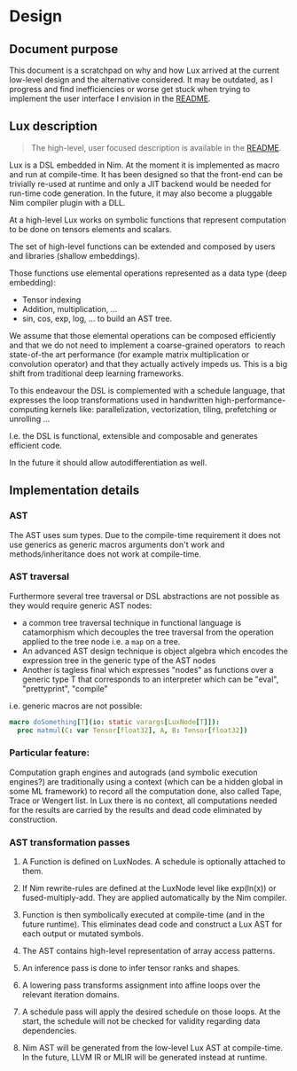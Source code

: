
# Design

## Document purpose

This document is a scratchpad on why and how Lux arrived at the current low-level design and the alternative considered.
It may be outdated, as I progress and find inefficiencies or worse get stuck
when trying to implement the user interface I envision in the [README](README.md).

## Lux description

> The high-level, user focused description is available in the [README](README.md).

Lux is a DSL embedded in Nim. At the moment it is implemented as macro
and run at compile-time. It has been designed so that the front-end can be
trivially re-used at runtime and only a JIT backend would be needed for
run-time code generation.
In the future, it may also become a pluggable Nim compiler plugin with a DLL.

At a high-level Lux works on symbolic functions
that represent computation to be done on tensors elements and scalars.

The set of high-level functions can be extended and composed
by users and libraries (shallow embeddings).

Those functions use elemental operations represented as a data type (deep embedding):
  - Tensor indexing
  - Addition, multiplication, ...
  - sin, cos, exp, log, ...
to build an AST tree.

We assume that those elemental operations can be composed efficiently
and that we do not need to implement a coarse-grained operators
 to reach state-of-the art performance (for example matrix multiplication or convolution operator) and that they actually actively impeds us. This is a big shift from traditional deep learning frameworks.

To this endeavour the DSL is complemented with a schedule language,
that expresses the loop transformations used in handwritten high-performance-computing kernels
like: parallelization, vectorization, tiling, prefetching or unrolling ...

I.e. the DSL is functional, extensible and composable and generates efficient code.

In the future it should allow autodifferentiation as well.

## Implementation details

### AST

The AST uses sum types. Due to the compile-time requirement it does not
use generics as generic macros arguments don't work and methods/inheritance does
not work at compile-time.

### AST traversal

Furthermore several tree traversal or DSL abstractions are not possible
as they would require generic AST nodes:
- a common tree traversal technique in functional language is catamorphism
  which decouples the tree traversal from the operation applied to the tree node
  i.e. a `map` on a tree.
- An advanced AST design technique is object algebra which encodes the expression tree
  in the generic type of the AST nodes
- Another is tagless final which expresses "nodes" as functions over a generic type T
  that corresponds to an interpreter which can be "eval", "prettyprint", "compile"


i.e. generic macros are not possible:
```nim
macro doSomething[T](io: static varargs[LuxNode[T]]):
  proc matmul(C: var Tensor[float32], A, B: Tensor[float32])
```

### Particular feature:
Computation graph engines and autograds (and symbolic execution engines?)
are traditionally using a context (which can be a hidden global in some ML framework)
to record all the computation done, also called Tape, Trace or Wengert list.
In Lux there is no context, all computations needed for the results are carried
by the results and dead code eliminated by construction.

### AST transformation passes

1. A Function is defined on LuxNodes.
   A schedule is optionally attached to them.

2. If Nim rewrite-rules are defined at the LuxNode level like exp(ln(x)) or fused-multiply-add.
       They are applied automatically by the Nim compiler.

3. Function is then symbolically executed at compile-time (and in the future runtime).
   This eliminates dead code and construct a Lux AST for each output or mutated symbols.

4. The AST contains high-level representation of array access patterns.

5. An inference pass is done to infer tensor ranks and shapes.

6. A lowering pass transforms assignment into affine loops over the relevant iteration domains.

7. A schedule pass will apply the desired schedule on those loops.
   At the start, the schedule will not be checked for validity regarding data dependencies.

8. Nim AST will be generated from the low-level Lux AST at compile-time.
   In the future, LLVM IR or MLIR will be generated instead at runtime.

